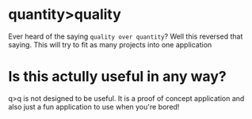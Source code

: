 # quantity>quality
Ever heard of the saying `quality over quantity`? Well this reversed that saying. This will try to fit as many projects into one application

# Is this actully useful in any way?
q>q is not designed to be useful. It is a proof of concept application and also just a fun application to use when you're bored!
